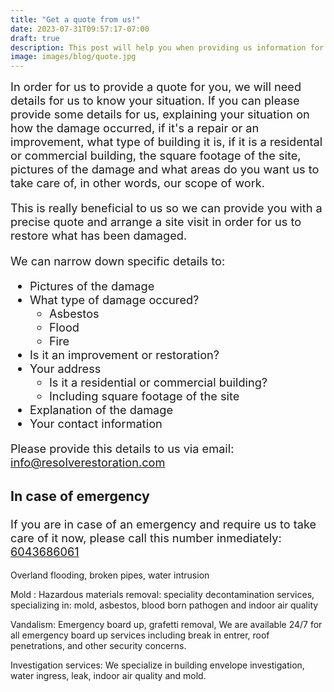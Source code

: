 ```yaml
---
title: "Get a quote from us!"
date: 2023-07-31T09:57:17-07:00
draft: true
description: This post will help you when providing us information for your quote.
image: images/blog/quote.jpg
---
```

<style>
    a:hover { color: #1f3549; }
    .block { font-size: 1.3em; }
</style>

<div class="block">
In order for us to provide a quote for you, we will need details for us to know your situation. If you can please provide some details for us, explaining your situation on how the damage occurred, if it's a repair or an improvement, what type of building it is, if it is a residental or commercial building, the square footage of the site, pictures of the damage and what areas do you want us to take care of, in other words, our scope of work.

This is really beneficial to us so we can provide you with a precise quote and arrange a site visit in order for us to restore what has been damaged.

We can narrow down specific details to:

- Pictures of the damage
- What type of damage occured?
  - Asbestos
  - Flood
  - Fire
- Is it an improvement or restoration?
- Your address
  - Is it a residential or commercial building?
  - Including square footage of the site
- Explanation of the damage
- Your contact information


Please provide this details to us via email:
<a href="mailto:info@resolverestoration.com">info@resolverestoration.com</a>

### In case of emergency
If you are in case of an emergency and require us to take care of it now, please call this number inmediately:
[6043686061](tel:6043686061)

</div>

Overland flooding, broken pipes, water intrusion

Mold : Hazardous materials removal: speciality decontamination services, specializing in: mold, asbestos, blood born pathogen and indoor air quality

Vandalism: Emergency board up, grafetti removal, We are available 24/7 for all emergency board up services including break in entrer, roof penetrations, and other security concerns.

Investigation services: We specialize in building envelope investigation, water ingress, leak, indoor air quality and mold.

